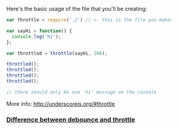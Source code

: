 Here's the basic usage of the file that you'll be creating:

```js
var throttle = require('./') // <- this is the file you make;

var sayHi = function() {
  console.log('hi');
};

var throttled = throttle(sayHi, 100);

throttled();
throttled();
throttled();
throttled();

// there should only be one 'hi' message on the console
```

More info: http://underscorejs.org/#throttle


### [Difference between debounce and throttle](https://github.com/kolodny/exercises/tree/master/debounce#difference-between-debounce-and-throttle)
